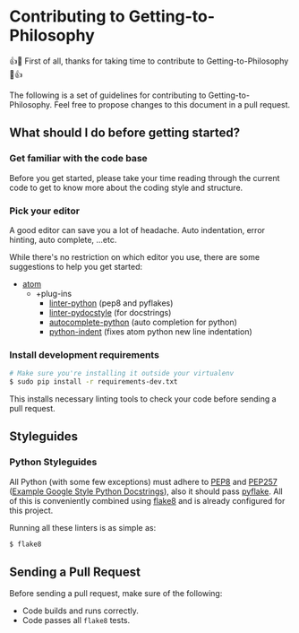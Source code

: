 # Contributing to Getting-to-Philosophy
:+1::tada: First of all, thanks for taking time to contribute to Getting-to-Philosophy  :tada::+1:

The following is a set of guidelines for contributing to Getting-to-Philosophy. Feel free to propose changes to this document in a pull request.

## What should I do before getting started?
### Get familiar with the code base
Before you get started, please take your time reading through the current code to get to know more about the coding style and structure.

### Pick your editor
A good editor can save you a lot of headache. Auto indentation, error hinting, auto complete, ...etc.

While there's no restriction on which editor you use, there are some suggestions to help you get started:

* [atom](https://atom.io/)
    * +plug-ins
        * [linter-python](https://atom.io/packages/linter-python) (pep8 and pyflakes)
        * [linter-pydocstyle](https://atom.io/packages/linter-pydocstyle) (for docstrings)
        * [autocomplete-python](https://atom.io/packages/autocomplete-python) (auto completion for python)
        * [python-indent](https://atom.io/packages/python-indent) (fixes atom python new line indentation)

### Install development requirements
```sh
# Make sure you're installing it outside your virtualenv
$ sudo pip install -r requirements-dev.txt
```
This installs necessary linting tools to check your code before sending a pull request.

## Styleguides
### Python Styleguides
All Python (with some few exceptions) must adhere to [PEP8](https://www.python.org/dev/peps/pep-0008/) and [PEP257](https://www.python.org/dev/peps/pep-0257/) ([Example Google Style Python Docstrings](http://sphinxcontrib-napoleon.readthedocs.io/en/latest/example_google.html)), also it should pass [pyflake](https://pypi.python.org/pypi/pyflakes). All of this is conveniently combined using [flake8](https://pypi.python.org/pypi/flake8) and is already configured for this project.

Running all these linters is as simple as:
```sh
$ flake8
```

## Sending a Pull Request
Before sending a pull request, make sure of the following:
* Code builds and runs correctly.
* Code passes all `flake8` tests.
